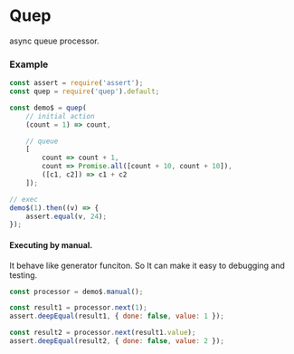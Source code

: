 # Quep

async queue processor.

### Example

```js
const assert = require('assert');
const quep = require('quep').default;

const demo$ = quep(
    // initial action
    (count = 1) => count,

    // queue
    [
        count => count + 1,
        count => Promise.all([count + 10, count + 10]),
        ([c1, c2]) => c1 + c2
    ]);

// exec
demo$(1).then((v) => {
    assert.equal(v, 24);
});
```

#### Executing by manual.

It behave like generator funciton. So It can make it easy to debugging and testing.

```js
const processor = demo$.manual();

const result1 = processor.next(1);
assert.deepEqual(result1, { done: false, value: 1 });

const result2 = processor.next(result1.value);
assert.deepEqual(result2, { done: false, value: 2 });
```